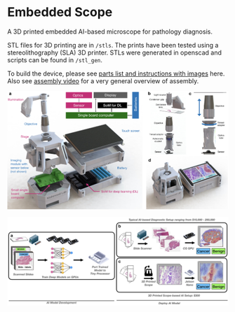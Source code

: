 # Embedded Scope

A 3D printed embedded AI-based microscope for pathology diagnosis.

STL files for 3D printing are in `/stls`. The prints have been tested using a stereolithography (SLA) 3D printer. STLs were generated in openscad and scripts can be found in `/stl_gen`.

To build the device, please see [parts list and instructions with images](stls/assembly_instructions.pdf) here. Also see [assembly video]() for a very general overview of assembly. 

![Overview of device](docs/figs/overview.jpeg)

![Pipeline flow](docs/figs/flow.jpeg)

